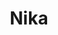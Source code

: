 ---
sw-dress-id: nika
sw-dress-collection-id: dream-away
sw-dress-name: &title Nika
sw-dress-producer: Boudoir Wedding by A. Pereverzeva
sw-dress-colors:
  - бял
  - слонова кост
  - тъмно сив
sw-dress-sizes: от XS до 6XL
sw-dress-modelSize: L, слонова кост
sw-dress-price: 1360
sw-dress-description: &desc |-
  Класическа рокля с А-линия, но същевременно изключително лека и удобна, което я превръща в идеален вариант за всеки стил сватба. Роклята е уникална и заради плисираната си пола, ръкави-фенери и ръчно изработени дантелени елементи под формата на крила на раменете и гърба на роклята.   
  
  Възможни са леки промени по дизайна.
sw-dress-photos:
  - front
  - back
  - close

title: *title
description: *desc
layout: dress
permalink: /dresses/nika
---